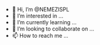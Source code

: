 - 👋 Hi, I’m @NEMEZISPL
- 👀 I’m interested in ...
- 🌱 I’m currently learning ...
- 💞️ I’m looking to collaborate on ...
- 📫 How to reach me ...

<!---
NEMEZISPL/NEMEZISPL is a ✨ special ✨ repository because its `README.md` (this file) appears on your GitHub profile.
You can click the Preview link to take a look at your changes.
--->
